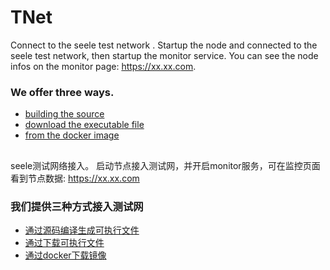# TNet

Connect to the seele test network .
Startup the node and connected to the seele test network, then startup the monitor service. You can see the node infos on the monitor page: https://xx.xx.com.
### We offer three ways.
- [building the source](https://github.com/webbergao1/TNet/blob/master/BuildingSource%5Ben%5D.md)
- [download the executable  file]()
- [from the docker image]()

## 
seele测试网络接入。
启动节点接入测试网，并开启monitor服务，可在监控页面看到节点数据: https://xx.xx.com

### 我们提供三种方式接入测试网
- [通过源码编译生成可执行文件](https://github.com/webbergao1/TNet/blob/master/BuildingSource%5Bcn%5D.md)
- [通过下载可执行文件]()
- [通过docker下载镜像]()